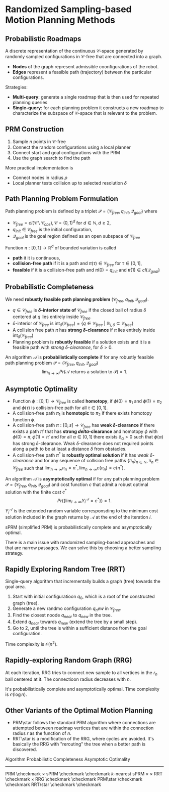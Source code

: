# Randomized Sampling-based Motion Planning Methods

## Probabilistic Roadmaps

A discrete representation of the continuous $\mathcal{C}$-space generated by randomly sampled configurations in $\mathcal{C}$-free that are connected into a graph.

* **Nodes** of the graph represent admissible coonfigurations of the robot.
* **Edges** represent a feasible path (trajectory) between the particular configurations.

Strategies:

* **Multi-query**: generate a single roadmap that is then used for repeated planning queries
* **Single-query**: for each planning problem it constructs a new roadmap to characterize the subspace of $\mathcal{C}$-space that is relevant to the problem.

## PRM Construction

1. Sample $n$ points in $\mathcal{C}$-free
2. Connect the random configurations using a local planner
3. Connect start and goal configurations with the PRM
4. Use the graph search to find the path

More practical implementation is

* Connect nodes in radius $\rho$
* Local planner tests collision up to selected resolution $\delta$

## Path Planning Problem Formulation

Path planning problem is defined by a triplet $\mathcal{P} = (\mathcal{C}_{free}, q_{init}, \mathcal{Q}_{goal})$ where

* $\mathcal{C}_{free} = cl(\mathcal{C} \setminus \mathcal{C}_{obs}), \mathcal{C} = (0, 1)^d$ for $d \in \mathbb{N}, d \geq 2$,
* $q_{init} \in \mathcal{C}_{free}$ is the initial configuration,
* $\mathcal{Q}_{goal}$ is the goal region defined as an open subspace of $\mathcal{C}_{free}$

Function $\pi: [0, 1] \to \mathbb{R}^d$ of bounded variation is called

* **path** it it is continuous,
* **collision-free path** if it is a path and $\pi(\tau) \in \mathcal{C}_{free}$ for $\tau \in [0, 1]$,
* **feasible** if it is a collision-free path and $\pi(0) = q_{init}$ and $\pi(1) \in cl(\mathcal{Q}_{goal})$

## Probabilistic Completeness

We need **robustly feasible path planning problem** $(\mathcal{C}_{free}, q_{init}, \mathcal{Q}_{goal})$.

* $q \in \mathcal{C}_{free}$ is **$\delta$-interior state of** $\mathcal{C}_{free}$ if the closed ball of radius $\delta$ centered at $q$ lies entirely inside $\mathcal{C}_{free}$.
* $\delta$-interior of $\mathcal{C}_{free}$ is $\mathrm{int}_\delta(\mathcal{C}_{free}) = \{ q \in \mathcal{C}_{free} \ | \ \mathbb{B}_{/,\delta} \subseteq \mathcal{C}_{free}\}$
* A collision free path $\pi$ has **strong $\delta$-clearance** if $\pi$ lies entirely inside $\mathrm{int}_\delta(\mathcal{C}_{free})$
* Planning problem is **robustly feasible** if a solution exists and it is a feasible path with *strong $\delta$-clearance*, for $\delta > 0$.

An algorithm $\mathcal{A}$ is **probabilistically complete** if for any robustly feasible path planning problem $\mathcal{P} = (\mathcal{C}_{free}, q_{init}, \mathcal{Q}_{goal})$
$$\lim_{n \to \infty} Pr(\mathcal{A} \text{ returns a solution to } \mathcal{P}) = 1.$$

## Asymptotic Optimality

* Function $\phi: [0, 1] \to \mathcal{C}_{free}$ is called **homotopy**, if $\phi(0) = \pi_1$ and $\phi(1) = \pi_2$ and $\phi(\tau)$ is collision-free path for all $\tau \in [0, 1]$.
* A collision-free path $\pi_1$ is **homotopic** to $\pi_2$ if there exists homotopy function $\phi$.
* A collision-free path $\pi: [0, s] \to \mathcal{C}_{free}$ has **weak $\delta$-clearance** if there exists a path $\pi'$ that has **strong $delta$-clearance** and homotopy $\phi$ with $\phi(0) = \pi, \phi(1) = \pi'$ and for all $\alpha \in (0, 1]$ there exists $\delta_\alpha > 0$ such that $\phi(\alpha)$ has strong $\delta$-clearance. Weak $\delta$-clearance does not required points along a path to be at least a distance $\delta$ from obstacles.
* A collision-free path $\pi^*$ is **robustly optimal solution** if it has *weak $\delta$-clearance* and for any sequence of collision free paths $\{ \pi_n \}_{n \in \mathbb{N}}, \pi_n \in \mathcal{C}_{free}$ such that $\lim_{n \to \infty} \pi_n = \pi^*, \lim_{n \to \infty} c(\pi_n) = c(\pi^*)$.

An algorithm $\mathcal{A}$ is **asymptotically optimal** if for any path planning problem $\mathcal{P} = (\mathcal{C}_{free}, q_{init}, \mathcal{Q}_{goal})$ and cost function $c$ that admit a robust optimal solution with the finite cost $c^*$
$$Pr\left(\left\{\lim_{i \to \infty} Y_i^\mathcal{A} = c^* \right\}\right) = 1.$$
$Y_i^\mathcal{A}$ is the extended random variable corresponsding to the minimum cost solution included in the graph returns by $\mathcal{A}$ at the end of the iteration $i$.

sPRM (simplified PRM) is probabilistically complete and asymptotically optimal.

There is a main issue with randomized sampling-based approaches and that are narrow passages. We can solve this by choosing a better sampling strategy.

## Rapidly Exploring Random Tree (RRT)

Single-query algorithm that incrementally builds a graph (tree) towards the goal area.

1. Start with initial configuratioon $q_0$, which is a root of the constructed graph (tree).
2. Generate a new randmo configuration $q_new$ in $\mathcal{C}_{free}$.
3. Find the closest noode $q_{near}$ to $q_{new}$ in the tree.
4. Extend $q_{near}$ towards $q_{new}$ (extend the tree by a small step).
5. Go to 2, until the tree is within a sufficient distance from the goal configuration.

Time complexity is $\mathcal{O}(n^2)$.

## Rapidly-exploring Random Graph (RRG)

At each iteration, RRG tries to connect new sample to all vertices in the $r_n$ ball centered at it. The connectioon radius decreases with $n$.

It's probabilistically complete and asymptotically optimal. Time complexity is $\mathcal{O}(\log n)$.

## Other Variants of the Optimal Motion Planning

* PRM\star follows the standard PRM algorithm where connections are attempted between roadmap vertices that are within the connection radius $r$ as the function of $n$.
* RRT\star is a modification of the RRG, where cycles are avoided. It's basically the RRG with "rerouting" the tree when a better path is discovered.

Algorithm        Probabilistic Completeness Asymptotic Optimality
---              ---                        ---
PRM              \checkmark                 $\times$
sPRM             \checkmark                 \checkmark
$k$-nearest sPRM $\times$                   $\times$
RRT              \checkmark                 $\times$
RRG              \checkmark                 \checkmark
PRM\star         \checkmark                 \checkmark
RRT\star         \checkmark                 \checkmark

